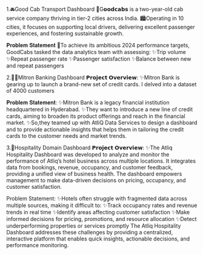 1.🚘Good Cab Transport Dashboard
🚗G𝗼𝗼𝗱𝗰𝗮𝗯𝘀 is a two-year-old cab service company thriving in tier-2 cities across India. 
🏙️Operating in 10 cities, it focuses on supporting local drivers, delivering excellent passenger experiences, and fostering sustainable growth. 

 𝐏𝐫𝐨𝐛𝐥𝐞𝐦 𝐒𝐭𝐚𝐭𝐞𝐦𝐞𝐧𝐭
🎯To achieve its ambitious 2024 performance targets, GoodCabs tasked the data analytics team with assessing:
✨Trip volume
✨Repeat passenger rate
✨Passenger satisfaction
✨Balance between new and repeat passengers

2.🏦💸Mitron Banking Dashboard
 𝗣𝗿𝗼𝗷𝗲𝗰𝘁 𝗢𝘃𝗲𝗿𝘃𝗶𝗲𝘄:
✨Mitron Bank is gearing up to launch a brand-new set of credit cards. I delved into a dataset of 4000 customers 
 
 𝐏𝐫𝐨𝐛𝐥𝐞𝐦 𝐒𝐭𝐚𝐭𝐞𝐦𝐞𝐧𝐭: 
✨Mitron Bank is a legacy financial institution headquartered in Hyderabad. 
✨They want to introduce a new line of credit cards, aiming to broaden its product offerings and reach in the financial market.
✨So,they teamed up with AtliQ Data Services to design a dashboard and to provide actionable insights that helps them in tailoring the credit cards to the customer needs and market trends.

3.🏨Hospitality Domain Dashboard
 𝗣𝗿𝗼𝗷𝗲𝗰𝘁 𝗢𝘃𝗲𝗿𝘃𝗶𝗲𝘄:
✨The Atliq Hospitality Dashboard was developed to analyze and monitor the performance of Atliq’s hotel business across multiple locations. It integrates data from bookings, revenue, occupancy, and customer feedback, providing a unified view of business health. The dashboard empowers management to make data-driven decisions on pricing, occupancy, and customer satisfaction.

 Problem Statement:
✨Hotels often struggle with fragmented data across multiple sources, making it difficult to:
✨Track occupancy rates and revenue trends in real time
✨Identify areas affecting customer satisfaction
✨Make informed decisions for pricing, promotions, and resource allocation
✨Detect underperforming properties or services promptly
The Atliq Hospitality Dashboard addresses these challenges by providing a centralized, interactive platform that enables quick insights, actionable decisions, and performance monitoring.
